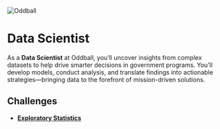 ![Oddball](https://oddball.io/wp-content/uploads/2024/01/Oddball-Logo-High-Res.png)

# Data Scientist

As a **Data Scientist** at Oddball, you’ll uncover insights from complex datasets to help drive smarter decisions in government programs. You’ll develop models, conduct analysis, and translate findings into actionable strategies—bringing data to the forefront of mission-driven solutions.

## Challenges

- [**Exploratory Statistics**](exploratory-statistics/README.md)
